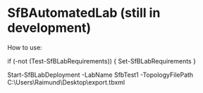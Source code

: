 # SfBAutomatedLab (still in development)

How to use:

if (-not (Test-SfBLabRequirements))
{
    Set-SfBLabRequirements
}

Start-SfBLabDeployment -LabName SfbTest1 -TopologyFilePath C:\Users\Raimund\Desktop\export.tbxml
